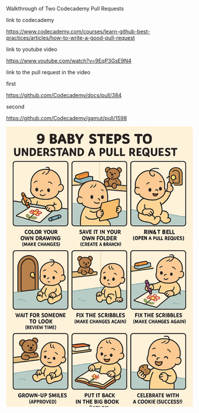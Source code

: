 
Walkthrough of Two Codecademy Pull Requests


link to codecademy

https://www.codecademy.com/courses/learn-github-best-practices/articles/how-to-write-a-good-pull-request

link to youtube video

https://www.youtube.com/watch?v=9EqP3GsE9N4


link to the pull request in the video

first

https://github.com/Codecademy/docs/pull/384

second

https://github.com/Codecademy/gamut/pull/1598


![](./pull-request-illustration-graphic.png)
